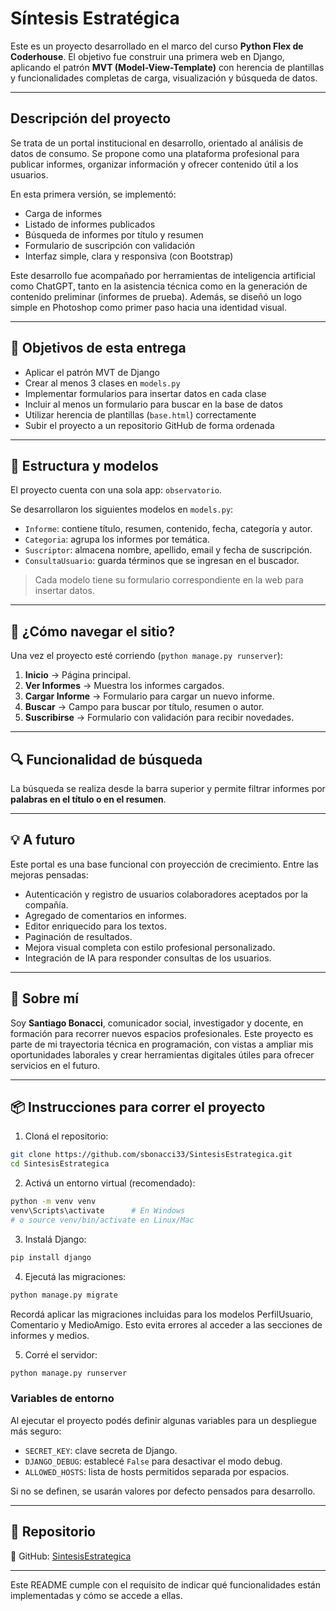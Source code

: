 # Síntesis Estratégica

Este es un proyecto desarrollado en el marco del curso **Python Flex de Coderhouse**. El objetivo fue construir una primera web en Django, aplicando el patrón **MVT (Model-View-Template)** con herencia de plantillas y funcionalidades completas de carga, visualización y búsqueda de datos.

---

## Descripción del proyecto

Se trata de un portal institucional en desarrollo, orientado al análisis de datos de consumo. Se propone como una plataforma profesional para publicar informes, organizar información y ofrecer contenido útil a los usuarios.

En esta primera versión, se implementó:

- Carga de informes
- Listado de informes publicados
- Búsqueda de informes por título y resumen
- Formulario de suscripción con validación
- Interfaz simple, clara y responsiva (con Bootstrap)

Este desarrollo fue acompañado por herramientas de inteligencia artificial como ChatGPT, tanto en la asistencia técnica como en la generación de contenido preliminar (informes de prueba). Además, se diseñó un logo simple en Photoshop como primer paso hacia una identidad visual.

---

## 🎯 Objetivos de esta entrega

- Aplicar el patrón MVT de Django
- Crear al menos 3 clases en `models.py`
- Implementar formularios para insertar datos en cada clase
- Incluir al menos un formulario para buscar en la base de datos
- Utilizar herencia de plantillas (`base.html`) correctamente
- Subir el proyecto a un repositorio GitHub de forma ordenada

---

## 🧱 Estructura y modelos

El proyecto cuenta con una sola app: `observatorio`.

Se desarrollaron los siguientes modelos en `models.py`:

- `Informe`: contiene título, resumen, contenido, fecha, categoría y autor.
- `Categoria`: agrupa los informes por temática.
- `Suscriptor`: almacena nombre, apellido, email y fecha de suscripción.
- `ConsultaUsuario`: guarda términos que se ingresan en el buscador.

> Cada modelo tiene su formulario correspondiente en la web para insertar datos.

---

## 🧭 ¿Cómo navegar el sitio?

Una vez el proyecto esté corriendo (`python manage.py runserver`):

1. **Inicio** → Página principal.
2. **Ver Informes** → Muestra los informes cargados.
3. **Cargar Informe** → Formulario para cargar un nuevo informe.
4. **Buscar** → Campo para buscar por título, resumen o autor.
5. **Suscribirse** → Formulario con validación para recibir novedades.

---

## 🔍 Funcionalidad de búsqueda

La búsqueda se realiza desde la barra superior y permite filtrar informes por **palabras en el título o en el resumen**.

---

## 💡 A futuro

Este portal es una base funcional con proyección de crecimiento. Entre las mejoras pensadas:

- Autenticación y registro de usuarios colaboradores aceptados por la compañía.
- Agregado de comentarios en informes.
- Editor enriquecido para los textos.
- Paginación de resultados.
- Mejora visual completa con estilo profesional personalizado.
- Integración de IA para responder consultas de los usuarios.

---

## 🙋 Sobre mí

Soy **Santiago Bonacci**, comunicador social, investigador y docente, en formación para recorrer nuevos espacios profesionales. Este proyecto es parte de mi trayectoria técnica en programación, con vistas a ampliar mis oportunidades laborales y crear herramientas digitales útiles para ofrecer servicios en el futuro.

---

## 📦 Instrucciones para correr el proyecto

1. Cloná el repositorio:

```bash
git clone https://github.com/sbonacci33/SintesisEstrategica.git
cd SintesisEstrategica
```

2. Activá un entorno virtual (recomendado):

```bash
python -m venv venv
venv\Scripts\activate      # En Windows
# o source venv/bin/activate en Linux/Mac
```

3. Instalá Django:

```bash
pip install django
```

4. Ejecutá las migraciones:

```bash
python manage.py migrate
```
Recordá aplicar las migraciones incluidas para los modelos PerfilUsuario, Comentario y MedioAmigo. Esto evita errores al acceder a las secciones de informes y medios.


5. Corré el servidor:

```bash
python manage.py runserver
```

### Variables de entorno

Al ejecutar el proyecto podés definir algunas variables para un despliegue más
seguro:

- `SECRET_KEY`: clave secreta de Django.
- `DJANGO_DEBUG`: establecé `False` para desactivar el modo debug.
- `ALLOWED_HOSTS`: lista de hosts permitidos separada por espacios.

Si no se definen, se usarán valores por defecto pensados para desarrollo.

---

## 🔗 Repositorio

📍 GitHub: [SintesisEstrategica](https://github.com/sbonacci33/SintesisEstrategica)

---

Este README cumple con el requisito de indicar qué funcionalidades están implementadas y cómo se accede a ellas.
